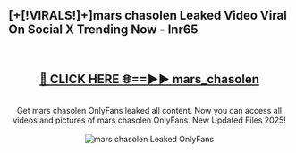 <h2>[+[!VIRALS!]+]mars chasolen Leaked Video Viral On Social X Trending Now - lnr65</h2>
<br>
<div align="center">
<h2><a href="https://libra.edu.pl?mars_chasolen" rel="nofollow">🔴 CLICK HERE 🌐==►► mars_chasolen</a></h2>
<br>
Get mars chasolen OnlyFans leaked all content. Now you can access all videos and pictures of mars chasolen OnlyFans. New Updated Files 2025!
<br>
<br>
<a href="https://libra.edu.pl?mars_chasolen" rel="nofollow" data-target="animated-image.originalLink"><img src="https://i.ibb.co.com/WyWwxjT/player-gif2.gif" alt="mars chasolen Leaked OnlyFans" style="max-width: 100%; display: inline-block;" data-target="animated-image.originalImage"></a>
</div>
<br>